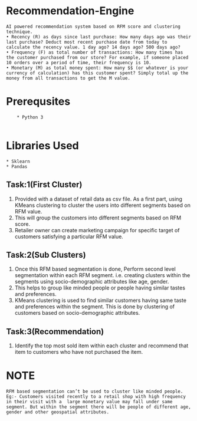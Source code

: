 # Recommendation-Engine
	AI powered recommendation system based on RFM score and clustering technique.
    • Recency (R) as days since last purchase: How many days ago was their last purchase? Deduct most recent purchase date from today to calculate the recency value. 1 day ago? 14 days ago? 500 days ago?
    • Frequency (F) as total number of transactions: How many times has the customer purchased from our store? For example, if someone placed 10 orders over a period of time, their frequency is 10.
    • Monetary (M) as total money spent: How many $$ (or whatever is your currency of calculation) has this customer spent? Simply total up the money from all transactions to get the M value.


# Prerequsites 
```
	* Python 3
	
```
# Libraries Used
	* Sklearn
	* Pandas

## Task:1(First Cluster)
1. Provided with a dataset of retail data as csv file. As a first part, using KMeans clustering to cluster the users into different segments based on RFM value. 
2. This will group the customers into different segments based on RFM score.
3. Retailer owner can create marketing campaign for specific target of customers satisfying a particular RFM value.

## Task:2(Sub Clusters)
1. Once this RFM based segmentation is done, Perform second level segmentation within each RFM segment. i.e. creating clusters within the segments using  socio-demographic attributes like age, gender. 
2. This helps to group like minded people or people having similar tastes and preferences. 
3. KMeans clustering is used to find similar customers having same taste and preferences within the segment. This is done by clustering of customers based on socio-demographic attributes.

## Task:3(Recommendation)
1. Identify the top most sold item within each cluster and recommend that item to customers who have not purchased the item. 



# NOTE
```
RFM based segmentation can’t be used to cluster like minded people. Eg:- Customers visited recently to a retail shop with high frequency in their visit with a  large monetary value may fall under same segment. But within the segment there will be people of different age, gender and other geospatial attributes.
```
